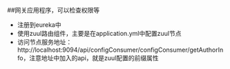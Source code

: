 ##网关应用程序，可以检查权限等

* 注册到eureka中
* 使用zuul路由组件，主要是在application.yml中配置zuul节点
* 访问节点服务地址：http://localhost:9094/api/configConsumer/configConsumer/getAuthorInfo，注意地址中加入的api，就是zuul配置的前缀属性


